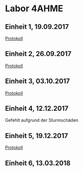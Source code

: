 # Labor 4AHME

## Einheit 1, 19.09.2017

[Protokoll](https://github.com/HTLMechatronics/m14-la1-sx/blob/wiemam14/wiemam14/wiemam14_kw38.md)

## Einheit 2, 26.09.2017

[Protokoll](https://github.com/HTLMechatronics/m14-la1-sx/blob/wiemam14/wiemam14/wiemam14_kw39.md)

## Einheit 3, 03.10.2017

[Protokoll](https://github.com/HTLMechatronics/m14-la1-sx/blob/wiemam14/wiemam14/kw40.md)

## Einheit 4, 12.12.2017
Gefehlt aufgrund der Sturmschäden

## Einheit 5, 19.12.2017

[Protokoll](https://github.com/HTLMechatronics/m14-la1-sx/blob/wiemam14/wiemam14/wiemam14_kw51.md)

## Einheit 6, 13.03.2018
